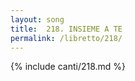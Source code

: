 ```yaml
---
layout: song
title:  218. INSIEME A TE
permalink: /libretto/218/
---
```

{% include canti/218.md %}   